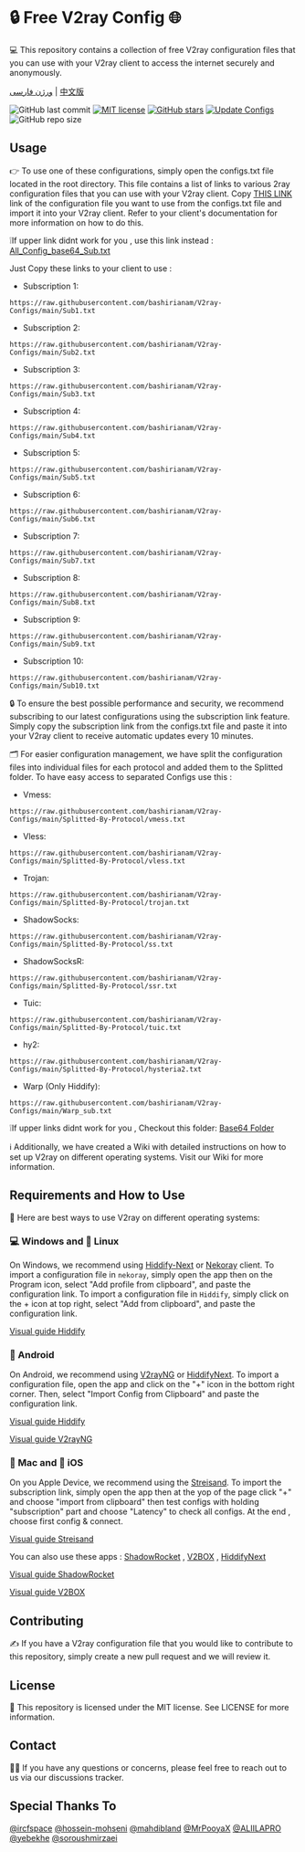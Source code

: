 # 🔒 Free V2ray Config 🌐
💻 This repository contains a collection of free V2ray configuration files that you can use with your V2ray client to access the internet securely and anonymously.

[ورژن فارسی](https://github.com/barry-far/V2ray-Configs/blob/main/Persian-README.md) | [中文版](https://github.com/barry-far/V2ray-Configs/blob/main/Chinese-README.md)

![GitHub last commit](https://img.shields.io/github/last-commit/barry-far/V2ray-Configs.svg) [![MIT license](https://img.shields.io/badge/License-MIT-blue.svg)](https://lbesson.mit-license.org/) [![GitHub stars](https://img.shields.io/github/stars/barry-far/V2ray-Configs.svg)](https://github.com/barry-far/V2ray-Configs/stargazers) [![Update Configs](https://github.com/barry-far/V2ray-Configs/actions/workflows/main.yml/badge.svg)](https://github.com/barry-far/V2ray-Configs/actions/workflows/main.yml) ![GitHub repo size](https://img.shields.io/github/repo-size/barry-far/V2ray-Configs)  




## Usage
👉 To use one of these configurations, simply open the configs.txt file located in the root directory. This file contains a list of links to various 2ray configuration files that you can use with your V2ray client. Copy [THIS LINK](https://raw.githubusercontent.com/bashirianam/V2ray-Configs/main/All_Configs_Sub.txt) link of the configuration file you want to use from the configs.txt file and import it into your V2ray client. Refer to your client's documentation for more information on how to do this.

❕If upper link didnt work for you , use this link instead : [All_Config_base64_Sub.txt](https://raw.githubusercontent.com/bashirianam/V2ray-Configs/main/All_Configs_base64_Sub.txt)

Just Copy these links to your client to use :

- Subscription 1:
```
https://raw.githubusercontent.com/bashirianam/V2ray-Configs/main/Sub1.txt
```

- Subscription 2: 
```
https://raw.githubusercontent.com/bashirianam/V2ray-Configs/main/Sub2.txt
```

- Subscription 3: 
```
https://raw.githubusercontent.com/bashirianam/V2ray-Configs/main/Sub3.txt
```

- Subscription 4: 
```
https://raw.githubusercontent.com/bashirianam/V2ray-Configs/main/Sub4.txt
```

- Subscription 5: 
```
https://raw.githubusercontent.com/bashirianam/V2ray-Configs/main/Sub5.txt
```

- Subscription 6: 
```
https://raw.githubusercontent.com/bashirianam/V2ray-Configs/main/Sub6.txt
```

- Subscription 7: 
```
https://raw.githubusercontent.com/bashirianam/V2ray-Configs/main/Sub7.txt
```

- Subscription 8: 
```
https://raw.githubusercontent.com/bashirianam/V2ray-Configs/main/Sub8.txt
```

- Subscription 9: 
```
https://raw.githubusercontent.com/bashirianam/V2ray-Configs/main/Sub9.txt
```

- Subscription 10: 
```
https://raw.githubusercontent.com/bashirianam/V2ray-Configs/main/Sub10.txt
```

🔒 To ensure the best possible performance and security, we recommend subscribing to our latest configurations using the subscription link feature. Simply copy the subscription link from the configs.txt file and paste it into your V2ray client to receive automatic updates every 10 minutes.

🗂️ For easier configuration management, we have split the configuration files into individual files for each protocol and added them to the Splitted folder. To have easy access to separated Configs use this : 

- Vmess: 
```
https://raw.githubusercontent.com/bashirianam/V2ray-Configs/main/Splitted-By-Protocol/vmess.txt
```

- Vless: 
```
https://raw.githubusercontent.com/bashirianam/V2ray-Configs/main/Splitted-By-Protocol/vless.txt
```

- Trojan: 
```
https://raw.githubusercontent.com/bashirianam/V2ray-Configs/main/Splitted-By-Protocol/trojan.txt
```

- ShadowSocks: 
```
https://raw.githubusercontent.com/bashirianam/V2ray-Configs/main/Splitted-By-Protocol/ss.txt
```

- ShadowSocksR: 
```
https://raw.githubusercontent.com/bashirianam/V2ray-Configs/main/Splitted-By-Protocol/ssr.txt
```

- Tuic:
```
https://raw.githubusercontent.com/bashirianam/V2ray-Configs/main/Splitted-By-Protocol/tuic.txt
```

- hy2:
```
https://raw.githubusercontent.com/bashirianam/V2ray-Configs/main/Splitted-By-Protocol/hysteria2.txt
```

- Warp (Only Hiddify):
```
https://raw.githubusercontent.com/bashirianam/V2ray-Configs/main/Warp_sub.txt
```

❕If upper links didnt work for you , Checkout this folder: [Base64 Folder](https://github.com/bashirianam/V2ray-Configs/tree/dev/Base64)

ℹ️ Additionally, we have created a Wiki with detailed instructions on how to set up V2ray on different operating systems. Visit our Wiki for more information.

## Requirements and How to Use
📲 Here are best ways to use V2ray on different operating systems:

### 💻 Windows and 🐧 Linux
On Windows, we recommend using [Hiddify-Next](https://github.com/hiddify/hiddify-next) or [Nekoray](https://github.com/MatsuriDayo/nekoray) client. To import a configuration file in `nekoray`, simply open the app then on the Program icon, select "Add profile from clipboard", and paste the configuration link. To import a configuration file in `Hiddify`, simply click on the + icon at top right, select "Add from clipboard", and paste the configuration link.

[Visual guide Hiddify](https://github.com/hiddify/Hiddify-Manager/wiki/Tutorial-for-HiddifyNext-app#adding-a-profile-to-the-app)


### 🤖 Android
On Android, we recommend using [V2rayNG](https://github.com/2dust/v2rayNG) or [HiddifyNext](https://github.com/hiddify/hiddify-next/releases). To import a configuration file, open the app and click on the "+" icon in the bottom right corner. Then, select "Import Config from Clipboard" and paste the configuration link.

[Visual guide Hiddify](https://github.com/hiddify/Hiddify-Manager/wiki/Tutorial-for-HiddifyNext-app#adding-a-profile-to-the-app)

[Visual guide V2rayNG](https://github.com/hiddify/Hiddify-Manager/wiki/Tutorial-for-V2rayNG-app#add-configs-to-the-app)


### 🍎 Mac and 📱 iOS
On you Apple Device, we recommend using the [Streisand](https://apps.apple.com/us/app/streisand/id6450534064). To import the subscription link, simply open the app then at the yop of the page click "+" and choose "import from clipboard" then test configs with holding "subscription" part and choose "Latency" to check all configs. At the end , choose first config & connect.

[Visual guide Streisand](https://github.com/hiddify/Hiddify-Manager/wiki/Tutorial-for-Streisand#add-subscription-link)


You can also use these apps : [ShadowRocket](https://apps.apple.com/ca/app/shadowrocket/id932747118) , [V2BOX](https://apps.apple.com/us/app/v2box-v2ray-client/id6446814690) , [HiddifyNext](https://github.com/hiddify/hiddify-next/releases)

[Visual guide ShadowRocket](https://github.com/hiddify/Hiddify-Manager/wiki/Tutorial-for-ShadowRocket-app#add-subscription-link-to-the-app)

[Visual guide V2BOX](https://github.com/hiddify/Hiddify-Manager/wiki/Tutorial-for-V2Box-app#add-subscription-links-to-the-app)

## Contributing
✍️ If you have a V2ray configuration file that you would like to contribute to this repository, simply create a new pull request and we will review it.

## License
📝 This repository is licensed under the MIT license. See LICENSE for more information.

## Contact
🙋‍♀️ If you have any questions or concerns, please feel free to reach out to us via our discussions tracker.

## Special Thanks To
[@ircfspace](https://github.com/MrPooyaX)
[@hossein-mohseni](https://github.com/hossein-mohseni)
[@mahdibland](https://github.com/mahdibland)
[@MrPooyaX](https://github.com/MrPooyaX)
[@ALIILAPRO](https://github.com/ALIILAPRO)
[@yebekhe](https://github.com/yebekhe)
[@soroushmirzaei](https://github.com/soroushmirzaei)
